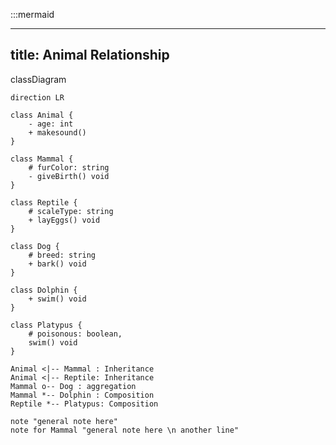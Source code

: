 :::mermaid

---
title: Animal Relationship
---

classDiagram

    direction LR

    class Animal {
        - age: int
        + makesound()
    }

    class Mammal {
        # furColor: string
        - giveBirth() void
    }

    class Reptile {
        # scaleType: string
        + layEggs() void
    }

    class Dog {
        # breed: string
        + bark() void
    }

    class Dolphin {
        + swim() void
    }

    class Platypus {
        # poisonous: boolean,
        swim() void
    }

    Animal <|-- Mammal : Inheritance
    Animal <|-- Reptile: Inheritance
    Mammal o-- Dog : aggregation
    Mammal *-- Dolphin : Composition
    Reptile *-- Platypus: Composition

    note "general note here"
    note for Mammal "general note here \n another line"